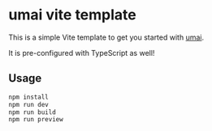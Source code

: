 # umai vite template

This is a simple Vite template to get you started with [umai](https://github.com/kevinfiol/umai).

It is pre-configured with TypeScript as well!

## Usage

```bash
npm install
npm run dev
npm run build
npm run preview
```